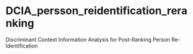 # DCIA_persson_reidentification_reranking
Discriminant Context Information Analysis for Post-Ranking Person Re-Identification
